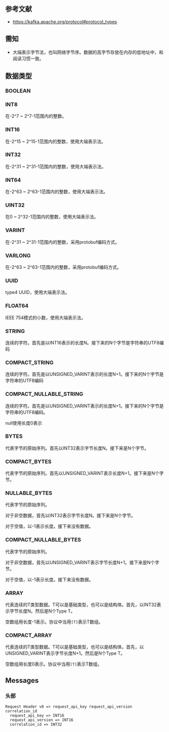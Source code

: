 ## 参考文献
- https://kafka.apache.org/protocol#protocol_types
## 需知
- 大端表示字节法，也叫网络字节序。数据的高字节存放在内存的低地址中，和阅读习惯一致。
## 数据类型
### BOOLEAN
### INT8
在-2^7 ~ 2^7-1范围内的整数。
### INT16
在-2^15 ~ 2^15-1范围内的整数，使用大端表示法。
### INT32
在-2^31 ~ 2^31-1范围内的整数，使用大端表示法。
### INT64
在-2^63 ~ 2^63-1范围内的整数，使用大端表示法。
### UINT32
在0 ~ 2^32-1范围内的整数，使用大端表示法。
### VARINT
在-2^31 ~ 2^31-1范围内的整数，采用protobuf编码方式。
### VARLONG
在-2^63 ~ 2^63-1范围内的整数，采用protobuf编码方式。
### UUID
type4 UUID，使用大端表示法。
### FLOAT64
IEEE 754模式的小数，使用大端表示法。
### STRING
连续的字符。首先是以INT16表示的长度N。接下来的N个字节是字符串的UTF8编码
### COMPACT_STRING
连续的字符。首先是以UNSIGNED_VARINT表示的长度N+1。接下来的N个字节是字符串的UTF8编码
### COMPACT_NULLABLE_STRING
连续的字符。首先是以UNSIGNED_VARINT表示的长度N+1。接下来的N个字节是字符串的UTF8编码。

null使用长度0表示
### BYTES
代表字节的原始序列。首先以INT32表示字节长度N。接下来是N个字节。
### COMPACT_BYTES
代表字节的原始序列。首先以UNSIGNED_VARINT表示长度N+1。接下来是N个字节。
### NULLABLE_BYTES
代表字节的原始序列。

对于非空数据，首先以INT32表示字节长度N。接下来是N个字节。

对于空值，以-1表示长度。接下来没有数据。
### COMPACT_NULLABLE_BYTES
代表字节的原始序列。

对于非空数据，首先以UNSIGNED_VARINT表示字节长度N+1。接下来是N个字节。

对于空值，以-1表示长度。接下来没有数据。
### ARRAY
代表连续的T类型数据。T可以是基础类型，也可以是结构体。首先，以INT32表示字节长度N。然后是N个Type T。

空数组用长度-1表示。协议中当用`[T]`表示T数组。
### COMPACT_ARRAY
代表连续的T类型数据。T可以是基础类型，也可以是结构体。首先，以UNSIGNED_VARINT表示字节长度N+1。然后是N个Type T。

空数组用长度0表示。协议中当用`[T]`表示T数组。

## Messages
### 头部
```
Request Header v0 => request_api_key request_api_version correlation_id 
  request_api_key => INT16
  request_api_version => INT16
  correlation_id => INT32
```